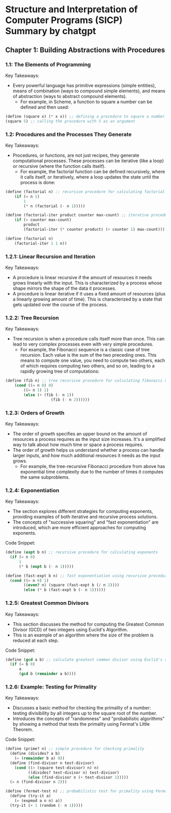 # Structure and Interpretation of Computer Programs (SICP) Summary by chatgpt

## Chapter 1: Building Abstractions with Procedures

### 1.1: The Elements of Programming

Key Takeaways:
- Every powerful language has primitive expressions (simple entities), means of combination (ways to compound simple elements), and means of abstraction (ways to abstract compound elements).
  - For example, in Scheme, a function to square a number can be defined and then used: 

```scheme
(define (square x) (* x x)) ;; defining a procedure to square a number
(square 5) ;; calling the procedure with 5 as an argument
```

### 1.2: Procedures and the Processes They Generate

Key Takeaways:
- Procedures, or functions, are not just recipes, they generate computational processes. These processes can be iterative (like a loop) or recursive (where the function calls itself).
  - For example, the factorial function can be defined recursively, where it calls itself, or iteratively, where a loop updates the state until the process is done:

```scheme
(define (factorial n) ;; recursive procedure for calculating factorial
    (if (= n 1)
        1
        (* n (factorial (- n 1)))))

(define (factorial-iter product counter max-count) ;; iterative procedure for calculating factorial
    (if (> counter max-count)
        product
        (factorial-iter (* counter product) (+ counter 1) max-count)))

(define (factorial n)
    (factorial-iter 1 1 n))
```


### 1.2.1: Linear Recursion and Iteration

Key Takeaways:
- A procedure is linear recursive if the amount of resources it needs grows linearly with the input. This is characterized by a process whose shape mirrors the shape of the data it processes.
- A procedure is linear iterative if it uses a fixed amount of resources (plus a linearly growing amount of time). This is characterized by a state that gets updated over the course of the process.


### 1.2.2: Tree Recursion

Key Takeaways:
- Tree recursion is when a procedure calls itself more than once. This can lead to very complex processes even with very simple procedures.
  - For example, the Fibonacci sequence is a classic case of tree recursion. Each value is the sum of the two preceding ones. This means to compute one value, you need to compute two others, each of which requires computing two others, and so on, leading to a rapidly growing tree of computations:

```scheme
(define (fib n) ;; tree recursive procedure for calculating fibonacci numbers
    (cond ((= n 0) 0)
        ((= n 1) 1)
        (else (+ (fib (- n 1))
                    (fib (- n 2))))))
```


### 1.2.3: Orders of Growth

Key Takeaways:
- The order of growth specifies an upper bound on the amount of resources a process requires as the input size increases. It's a simplified way to talk about how much time or space a process requires.
- The order of growth helps us understand whether a process can handle larger inputs, and how much additional resources it needs as the input grows.
  - For example, the tree-recursive Fibonacci procedure from above has exponential time complexity due to the number of times it computes the same subproblems.


### 1.2.4: Exponentiation

Key Takeaways:
- The section explores different strategies for computing exponents, providing examples of both iterative and recursive process solutions.
- The concepts of "successive squaring" and "fast exponentiation" are introduced, which are more efficient approaches for computing exponents. 

Code Snippet:
```scheme
(define (expt b n) ;; recursive procedure for calculating exponents
  (if (= n 0)
      1
      (* b (expt b (- n 1)))))

(define (fast-expt b n) ;; fast exponentiation using recursive procedure
  (cond ((= n 0) 1)
        ((even? n) (square (fast-expt b (/ n 2))))
        (else (* b (fast-expt b (- n 1))))))
```

### 1.2.5: Greatest Common Divisors

Key Takeaways:
- This section discusses the method for computing the Greatest Common Divisor (GCD) of two integers using Euclid's Algorithm.
- This is an example of an algorithm where the size of the problem is reduced at each step.

Code Snippet:
```scheme
(define (gcd a b) ;; calculate greatest common divisor using Euclid's algorithm
  (if (= b 0)
      a
      (gcd b (remainder a b))))
```


### 1.2.6: Example: Testing for Primality

Key Takeaways:
- Discusses a basic method for checking the primality of a number: testing divisibility by all integers up to the square root of the number.
- Introduces the concepts of "randomness" and "probabilistic algorithms" by showing a method that tests the primality using Fermat's Little Theorem.

Code Snippet:
```scheme
(define (prime? n) ;; simple procedure for checking primality
  (define (divides? a b)
    (= (remainder b a) 0))
  (define (find-divisor n test-divisor)
    (cond ((> (square test-divisor) n) n)
          ((divides? test-divisor n) test-divisor)
          (else (find-divisor n (+ test-divisor 1)))))
  (= n (find-divisor n 2)))

(define (fermat-test n) ;; probabilistic test for primality using Fermat's Little Theorem
  (define (try-it a)
    (= (expmod a n n) a))
  (try-it (+ 1 (random (- n 1)))))
```
